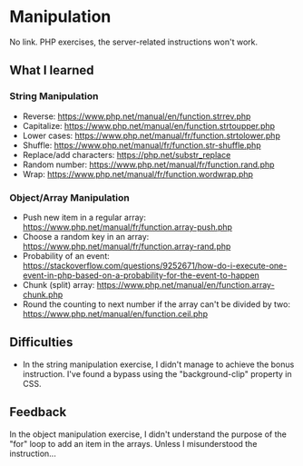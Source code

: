 # Manipulation

No link. PHP exercises, the server-related instructions won't work.

## What I learned


### String Manipulation

* Reverse: https://www.php.net/manual/en/function.strrev.php
* Capitalize: https://www.php.net/manual/en/function.strtoupper.php
* Lower cases: https://www.php.net/manual/fr/function.strtolower.php
* Shuffle: https://www.php.net/manual/fr/function.str-shuffle.php
* Replace/add characters: https://php.net/substr_replace
* Random number: https://www.php.net/manual/fr/function.rand.php
* Wrap: https://www.php.net/manual/fr/function.wordwrap.php

### Object/Array Manipulation

* Push new item in a regular array: https://www.php.net/manual/fr/function.array-push.php
* Choose a random key in an array: https://www.php.net/manual/fr/function.array-rand.php
* Probability of an event: https://stackoverflow.com/questions/9252671/how-do-i-execute-one-event-in-php-based-on-a-probability-for-the-event-to-happen
* Chunk (split) array: https://www.php.net/manual/en/function.array-chunk.php
* Round the counting to next number if the array can't be divided by two: https://www.php.net/manual/en/function.ceil.php

## Difficulties

* In the string manipulation exercise, I didn't manage to achieve the bonus instruction. I've found a bypass using the "background-clip" property in CSS.


## Feedback

In the object manipulation exercise, I didn't understand the purpose of the "for" loop to add an item in the arrays. Unless I misunderstood the instruction...





